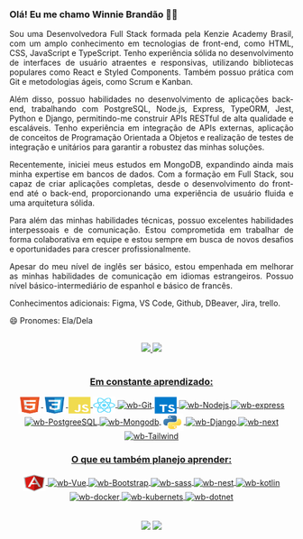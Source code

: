 ### Olá! Eu me chamo Winnie Brandão 👋🏼

<p align="justify"> Sou uma Desenvolvedora Full Stack formada pela Kenzie Academy Brasil, com um amplo conhecimento em tecnologias de front-end, como HTML, CSS, JavaScript e TypeScript. Tenho experiência sólida no desenvolvimento de interfaces de usuário atraentes e responsivas, utilizando bibliotecas populares como React e Styled Components. Também possuo prática com Git e metodologias ágeis, como Scrum e Kanban.</p>

<p align="justify"> Além disso, possuo habilidades no desenvolvimento de aplicações back-end, trabalhando com PostgreSQL, Node.js, Express, TypeORM, Jest, Python e Django, permitindo-me construir APIs RESTful de alta qualidade e escaláveis. Tenho experiência em integração de APIs externas, aplicação de conceitos de Programação Orientada a Objetos e realização de testes de integração e unitários para garantir a robustez das minhas soluções. </p>

<p align="justify"> Recentemente, iniciei meus estudos em MongoDB, expandindo ainda mais minha expertise em bancos de dados. Com a formação em Full Stack, sou capaz de criar aplicações completas, desde o desenvolvimento do front-end até o back-end, proporcionando uma experiência de usuário fluida e uma arquitetura sólida. </p>

<p align="justify"> Para além das minhas habilidades técnicas, possuo excelentes habilidades interpessoais e de comunicação. Estou comprometida em trabalhar de forma colaborativa em equipe e estou sempre em busca de novos desafios e oportunidades para crescer profissionalmente. </p>

<p align="justify"> Apesar do meu nível de inglês ser básico, estou empenhada em melhorar as minhas habilidades de comunicação em idiomas estrangeiros. Possuo nível básico-intermediário de espanhol e básico de francês. </p>

<p align="justify"> Conhecimentos adicionais: Figma, VS Code, Github, DBeaver, Jira, trello. </p>

<p>😄 Pronomes: Ela/Dela</p>

<br>
<div align="center">
  <a href="https://github.com/Winniebran">
  <img height="150em" src="https://github-readme-stats.vercel.app/api?username=Winniebran&show_icons=true&theme=tokyonight&include_all_commits=true&count_private=true"/>
  <img height="150em" src="https://github-readme-stats.vercel.app/api/top-langs/?username=Winniebran&layout=compact&langs_count=7&theme=tokyonight"/>
    <br>
</div>

<div style="inline-block" align="center"><br>
  <div border="none">
    <h3> Em constante aprendizado: </h3>
    <div >
      <img align="center" alt="wb-HTML" height="30" width="40" src="https://raw.githubusercontent.com/devicons/devicon/master/icons/html5/html5-original.svg">
      <img align="center" alt="wb-CSS" height="30" width="40" src="https://raw.githubusercontent.com/devicons/devicon/master/icons/css3/css3-original.svg">
      <img align="center" alt="wb-Js" height="30" width="40" src="https://raw.githubusercontent.com/devicons/devicon/master/icons/javascript/javascript-plain.svg">
      <img align="center" alt="wb-React" height="30" width="40" src="https://raw.githubusercontent.com/devicons/devicon/master/icons/react/react-original.svg">
      <img align="center" alt="wb-Git" height="30" width="40" src="https://cdn.jsdelivr.net/gh/devicons/devicon/icons/git/git-original.svg">
      <img align="center" alt="wb-Ts" height="30" width="40" src="https://raw.githubusercontent.com/devicons/devicon/master/icons/typescript/typescript-plain.svg">
      <img align="center" alt="wb-Nodejs" height="30" width="40" src="https://cdn.jsdelivr.net/gh/devicons/devicon/icons/nodejs/nodejs-original.svg">
      <img align="center" alt="wb-express" height="30" width="40" src="https://cdn.jsdelivr.net/gh/devicons/devicon/icons/express/express-original.svg">
      <img align="center" alt="wb-PostgreeSQL" height="30" width="40" src="https://cdn.jsdelivr.net/gh/devicons/devicon/icons/postgresql/postgresql-original-wordmark.svg">
      <img align="center" alt="wb-Mongodb" height="30" width="40" src="https://cdn.jsdelivr.net/gh/devicons/devicon/icons/mongodb/mongodb-original.svg">
      <img align="center" alt="wb-Python" height="30" width="40" src="https://raw.githubusercontent.com/devicons/devicon/master/icons/python/python-original.svg">
      <img align="center" alt="wb-Django" height="30" width="40" src="https://cdn.jsdelivr.net/gh/devicons/devicon/icons/django/django-plain.svg" />
      <img align="center" alt="wb-next" height="30" width="40" src="https://cdn.jsdelivr.net/gh/devicons/devicon/icons/nextjs/nextjs-original.svg" />
      <img align="center" alt="wb-Tailwind" height="30" width="40" src="https://cdn.jsdelivr.net/gh/devicons/devicon/icons/tailwindcss/tailwindcss-plain.svg" />
    </div>
  </div>
  
  <div>
    <h3> O que eu também planejo aprender: </h3>
    <div>
      <img align="center" alt="wb-Angularjs" height="30" width="40" src="https://raw.githubusercontent.com/devicons/devicon/master/icons/angularjs/angularjs-original.svg">
      <img align="center" alt="wb-Vue" height="30" width="40" src="https://cdn.jsdelivr.net/gh/devicons/devicon/icons/vuejs/vuejs-original.svg">
      <img align="center" alt="wb-Bootstrap" height="30" width="40" src="https://cdn.jsdelivr.net/gh/devicons/devicon/icons/bootstrap/bootstrap-plain.svg" />
      <img align="center" alt="wb-sass" height="30" width="40" src="https://cdn.jsdelivr.net/gh/devicons/devicon/icons/sass/sass-original.svg" />
      <img align="center" alt="wb-nest" height="30" width="40" src="https://cdn.jsdelivr.net/gh/devicons/devicon/icons/nestjs/nestjs-plain.svg" />
      <img align="center" alt="wb-kotlin" height="30" width="40" src="https://cdn.jsdelivr.net/gh/devicons/devicon/icons/kotlin/kotlin-plain.svg" />
      <img align="center" alt="wb-docker" height="30" width="40" src="https://cdn.jsdelivr.net/gh/devicons/devicon/icons/docker/docker-original.svg" />
      <img align="center" alt="wb-kubernets" height="30" width="40" src="https://cdn.jsdelivr.net/gh/devicons/devicon/icons/kubernetes/kubernetes-plain.svg" />
      <img align="center" alt="wb-dotnet" height="30" width="40" src="https://cdn.jsdelivr.net/gh/devicons/devicon/icons/dot-net/dot-net-original.svg" /> 
  </div>
    
  </div>
</div>
  <br>
  <br>
<div align="center">
<a href="https://www.linkedin.com/in/winnie-brand%C3%A3o-76750b84/" target="_blank"><img src="https://img.shields.io/badge/-LinkedIn-%230077B5?style=for-the-badge&logo=linkedin&logoColor=white" target="_blank"></a>
<a href="https://www.linkedin.com/in/winnie-brand%C3%A3o-76750b84/" target="_blank"><img src="https://img.shields.io/badge/Yahoo-5C2D91?style=for-the-badge&logo=yahoo&logoColor=white" target="_blank"></a>
</div>
